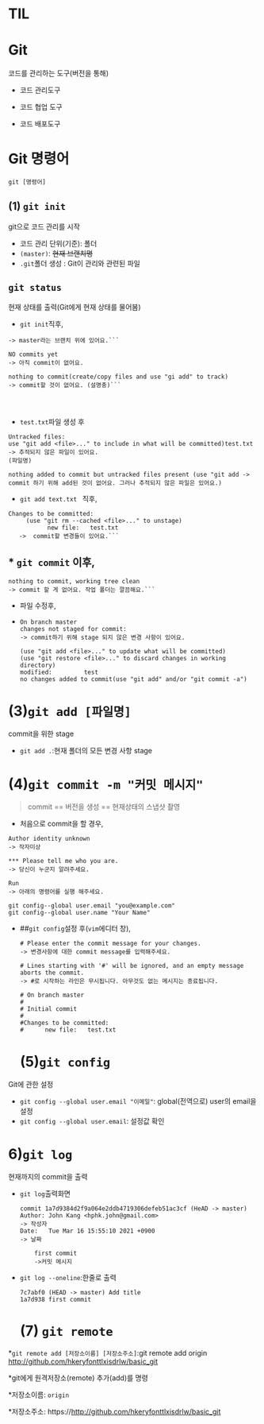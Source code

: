 # TIL
# Git

코드를 관리하는 도구(버전을 통해)

* 코드 관리도구

* 코드 협업 도구

* 코드 배포도구

# Git 명령어

  

```git [명령어]``` 

## (1) ```git init```

git으로 코드 관리를 시작

* 코드 관리 단위(기준): 폴더
* ```(master)```: ~~현재 브랜치명~~
* ```.git```폴더 생성 : Git이 관리와 관련된 파일



##  ```git status```

현재 상태를 출력(Git에게 현재 상태를 물어봄)

* ```git init```직후,

```On branch master
-> master라는 브랜치 위에 있어요.```

NO commits yet
-> 아직 commit이 없어요.

nothing to commit(create/copy files and use "gi add" to track)
-> commit할 것이 없어요. (설명충)```

  


```



* ```test.txt```파일 생성 후

```
Untracked files:
use "git add <file>..." to include in what will be committed)test.txt 
-> 추적되지 않은 파일이 있어요.
(파일명)

nothing added to commit but untracked files present (use "git add -> commit 하기 위해 add된 것이 없어요. 그러나 추적되지 않은 파일은 있어요.)
```

* ```git add text.txt ``` 직후,

```
Changes to be committed:
     (use "git rm --cached <file>..." to unstage)
           new file:   test.txt
   ->  commit할 변경들이 있어요.```
```



## * ```git commit``` 이후,

```
nothing to commit, working tree clean 
-> commit 할 게 없어요. 작업 폴더는 깔끔해요.```
```

* 파일 수정후,

* ```
  On branch master
  changes not staged for commit:
  -> commit하기 위해 stage 되지 않은 변경 사항이 있어요.
  
  (use "git add <file>..." to update what will be committed)
  (use "git restore <file>..." to discard changes in working directory)
  modified:         test
  no changes added to commit(use "git add" and/or "git commit -a")
  ```

# (3)```git add [파일명]```

commit을 위한 stage

* ```git add .```:현재 폴더의 모든 변경 사항 stage



# (4)```git commit -m "커밋 메시지"```

> commit == 버전을 생성 == 현재상태의 스냅샷 촬영

* 처음으로 commit을 할 경우,

```
Author identity unknown
-> 작자미상

*** Please tell me who you are.
-> 당신이 누군지 알려주세요.

Run
-> 아래의 명령어를 실행 해주세요.

git config--global user.email "you@example.com"
git config--global user.name "Your Name"
```

* ##```git config```설정 후(```vim```에디터 창),

  ```
  # Please enter the commit message for your changes.
  -> 변경사항에 대한 commit message를 입력해주세요.
  
  # Lines starting with '#' will be ignored, and an empty message aborts the commit.
  -> #로 시작하는 라인은 무시됩니다. 아무것도 없는 메시지는 종료됩니다.
  
  # On branch master
  #
  # Initial commit
  #
  #Changes to be committed:
  #      new file:   test.txt
  ```

  # (5)```git config```

Git에 관한 설정

* ```git config --global user.email "이메일"```: global(전역으로) user의 email을 설정
* ```git config --global user.email```: 설정값 확인



# 6)```git log```

현재까지의 commit을 출력

* ```git log```출력화면

  ```
  commit 1a7d9384d2f9a064e2ddb4719306defeb51ac3cf (HeAD -> master)
  Author: John Kang <hphk.john@gmail.com>
  -> 작성자
  Date:   Tue Mar 16 15:55:10 2021 +0900
  -> 날짜
      
      first commit
      ->커밋 메시지
  ```

* ```git log --oneline```:한줄로 출력

  ```
  7c7abf0 (HEAD -> master) Add title
  1a7d938 first commit
  ```

  # (7) ```git remote``` 

*```git remote add [저장소이름] [저장소주소]```:git remote add origin http://github.com/hkeryfonttlxisdrlw/basic_git

*git에게 원격저장소(remote) 추가(add)를 명령

*저장소이름: ```origin```

*저장소주소: https://http://github.com/hkeryfonttlxisdrlw/basic_git
